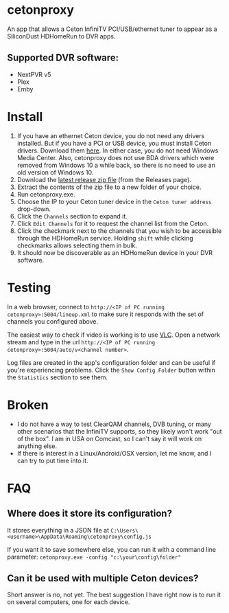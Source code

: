 # cetonproxy
An app that allows a Ceton InfiniTV PCI/USB/ethernet tuner to appear as a SiliconDust HDHomeRun to DVR apps.

## Supported DVR software:
- NextPVR v5
- Plex
- Emby

# Install

1. If you have an ethernet Ceton device, you do not need any drivers installed.  But if you have a PCI or USB device, you must install Ceton drivers.  Download them [here](http://seanmauch.com/ceton-infinitv-drivers/).  In either case, you do not need Windows Media Center.  Also, cetonproxy does not use BDA drivers which were removed from Windows 10 a while back, so there is no need to use an old version of Windows 10.
2. Download the [latest release zip file](https://github.com/craigmox/cetonproxy/releases/latest/download/cetonproxy.zip) (from the Releases page).
3. Extract the contents of the zip file to a new folder of your choice.
4. Run cetonproxy.exe.
5. Choose the IP to your Ceton tuner device in the `Ceton tuner address` drop-down.
6. Click the `Channels` section to expand it.
7. Click `Edit Channels` for it to request the channel list from the Ceton.
8. Click the checkmark next to the channels that you wish to be accessible through the HDHomeRun service.  Holding `shift` while clicking checkmarks allows selecting them in bulk.
9. It should now be discoverable as an HDHomeRun device in your DVR software.  

# Testing
In a web browser, connect to `http://<IP of PC running cetonproxy>:5004/lineup.xml` to make sure it responds with the set of channels you configured above.  

The easiest way to check if video is working is to use [VLC](https://www.videolan.org/index.html).  Open a network stream and type in the url `http://<IP of PC running cetonproxy>:5004/auto/v<channel number>`.

Log files are created in the app's configuration folder and can be useful if you're experiencing problems.  Click the `Show Config Folder` button within the `Statistics` section to see them.

# Broken
- I do not have a way to test ClearQAM channels, DVB tuning, or many other scenarios that the InfiniTV supports, so they likely won't work "out of the box".  I am in USA on Comcast, so I can't say it will work on anything else.
- If there is interest in a Linux/Android/OSX version, let me know, and I can try to put time into it.

# FAQ

## Where does it store its configuration?

It stores everything in a JSON file at `C:\Users\<username>\AppData\Roaming\cetonproxy\config.js`

If you want it to save somewhere else, you can run it with a command line parameter: `cetonproxy.exe -config "c:\your\config\folder"`

## Can it be used with multiple Ceton devices?

Short answer is no, not yet.  The best suggestion I have right now is to run it on several computers, one for each device. 
